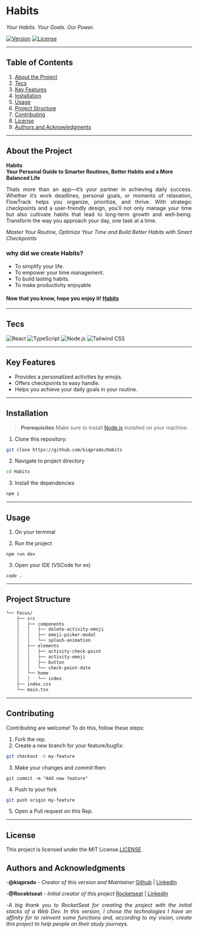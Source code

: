 # Habits
*Your Habits. Your Goals. Our Power.*

[![Version](https://img.shields.io/badge/version-1.0.0-blue.svg)](https://shields.io/)
[![License](https://img.shields.io/badge/license-MIT-green.svg)](LICENSE)

---

## Table of Contents
1. [About the Project](#about-the-project)
2. [Tecs](#tecs)
3. [Key Features](#key-features)
4. [Installation](#installation)
5. [Usage](#usage)
6. [Project Structure](#project-structure)
7. [Contributing](#contributing)
8. [License](#license)
9. [Authors and Acknowledgments](#authors-and-akcnowledgments)

---

## About the Project

**Habits**</br>
**Your Personal Guide to Smarter Routines, Better Habits and a More Balanced Life** 
<div style="text-align: justify"> 
Thats more than an app—it’s your partner in achieving daily success. Whether it’s work deadlines, personal goals, or moments of relaxation, FlowTrack helps you organize, prioritize, and thrive. With strategic checkpoints and a user-friendly design, you’ll not only manage your time but also cultivate habits that lead to long-term growth and well-being. Transform the way you approach your day, one task at a time.
<div/>

*Master Your Routine, Optimize Your Time and Build Better Habits with Smart Checkpoints*

### why did we create Habits?
- To simplify your life.
- To empower your time management.
- To build lasting habits.
- To make productivity enjoyable

#### Now that you know, hope you enjoy it! [Habits](https://habitsup.netlify.app/)

---

## Tecs
![React](https://img.shields.io/badge/React-20232A?style=for-the-badge&logo=react&logoColor=61DAFB)
![TypeScript](https://img.shields.io/badge/TypeScript-007ACC?style=for-the-badge&logo=typescript&logoColor=white)
![Node.js](https://img.shields.io/badge/Node.js-339933?style=for-the-badge&logo=nodedotjs&logoColor=white)
![Tailwind CSS](https://img.shields.io/badge/Tailwind_CSS-38B2AC?style=for-the-badge&logo=tailwind-css&logoColor=white)

---

## Key Features

- Provides a personalized activities by emojis.
- Offers checkpoints to easy handle.
- Helps you achieve your daily goals in your routine.

---

## Installation

> **Prerequisites**
> Make sure to install [Node.js](https://nodejs.org/) installed on your machine.

1. Clone this repository:
  ```bash
  git clone https://github.com/kiqprado/Habits
  ```
2. Navigate to project directory
  ```bash
  cd Habits
  ```
3. Install the dependencies
  ```bash
  npm i
  ```

---

## Usage

1. On your terminal

2. Run the project
  ```
  npm run dev
  ```
3. Open your IDE (VSCode for ex)
  ```
  code .
  ```

---

## Project Structure

```sh
└── Focus/
    ├── src
    │   ├── components
    │   │   ├── delete-activity-emoji
    │   │   ├── emoji-picker-modal
    │   │   └── splash-animation   
    │   ├── elements
    │   │   ├── activity-check-point
    │   │   ├── activity-emoji
    │   │   ├── button
    │   │   └── check-point-date  
    │   └── home
    │   │   └── index  
    ├── index.css
    └── main.tsx
```

---

## Contributing

Contributing are welcome!
To do this, follow these steps:

1. Fork the rep.
2. Create a new branch for your feature/bugfix:
  ```bash
  git checkout -b my-feature
  ```
3. Make your changes and commit then:
  ```
  git commit -m "Add new feature"
  ```
4. Push to your fork
  ```bash
  git push origin my-feature
  ```
5. Open a Pull request on this Rep.

---

## License

This project is licensed under the MIT License.[LICENSE](LICENSE)

## Authors and Acknowledgments

-**@kiqprado** - *Creator of this version and Maintainer*
[Github](https://github.com/kiqprado) | [LinkedIn](https://www.linkedin.com/in/kaiqueprado/)

-**@Rocektseat** - *Initial creator of this project*
[Rocketseat](https://www.rocketseat.com.br/) | [LinkedIn](https://www.linkedin.com/school/rocketseat)

-*A big thank you to RocketSeat for creating the project with the initial stacks of a Web Dev. In this version, I chose the technologies I have an affinity for to reinvent some functions and, according to my vision, create this project to help people on their study journeys.*
